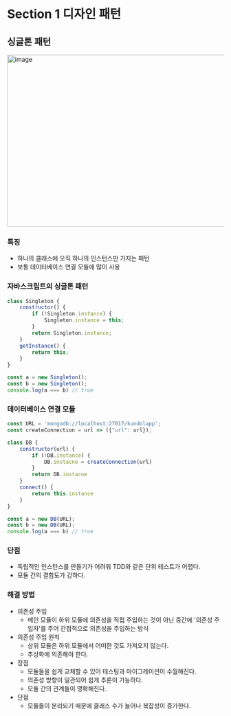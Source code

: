 # Section 1 디자인 패턴

## 싱글톤 패턴

<img width="640" height="400" alt="image" src="https://github.com/user-attachments/assets/9ab67e93-d89a-48c8-92fa-1f26ee0fb16f" />


### 특징
- 하나의 클래스에 오직 하나의 인스턴스만 가지는 패턴
- 보통 데이터베이스 연결 모듈에 많이 사용

### 자바스크립트의 싱글톤 패턴
```js
class Singleton {
    constructor() {
        if (!Singleton.instance) {
            Singleton.instance = this;
        }
        return Singleton.instance;
    }
    getInstance() {
        return this;
    }
}

const a = new Singleton();
const b = new Singleton();
console.log(a === b) // true
```

### 데이터베이스 연결 모듈
```js
const URL = 'mongodb://localhost:27017/kundolapp';
const createConnection = url => ({"url": url});

class DB {
    constructor(url) {
        if (!DB.instance) {
            DB.instacne = createConnection(url)
        }
        return DB.instacne
    }
    connect() {
        return this.instance
    }
}

const a = new DB(URL);
const b = new DB(URL);
console.log(a === b) // true
```

### 단점
- 독립적인 인스턴스를 만들기가 어려워 TDD와 같은 단위 테스트가 어렵다.
- 모듈 간의 결합도가 강하다.

### 해결 방법
- 의존성 주입
    - 메인 모듈이 하위 모듈에 의존성을 직접 주입하는 것이 아닌 중간에 '의존성 주입자'를 주어 간접적으로 의존성을 주입하는 방식
- 의존성 주입 원칙
    - 상위 모듈은 하위 모듈에서 어떠한 것도 가져오지 않는다.
    - 추상화에 의존해야 한다.
- 장점
    - 모듈들을 쉽게 교체할 수 있어 테스팅과 마이그레이션이 수월해진다.
    - 의존성 방향이 일관되어 쉽게 추론이 가능하다.
    - 모듈 간의 관계들이 명확해진다.
- 단점
    - 모듈들이 분리되기 때문에 클래스 수가 늘어나 복잡성이 증가한다.

